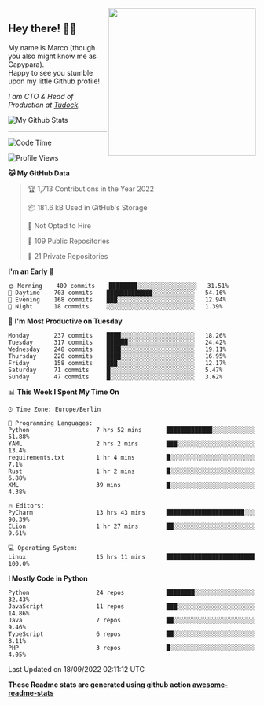 <img src="https://capypara.de/para_logo.png?a=13" align="right" width="300">

## Hey there! 👋🙃
My name is Marco (though you also might know me as Capypara).  
Happy to see you stumble upon my little Github profile!

*I am CTO & Head of Production at <a href="http://tudock.de">Tudock</a>.*


![My Github Stats](https://github-readme-stats.vercel.app/api?username=theCapypara&show_icons=true&title_color=8ea106&text_color=ffffff&icon_color=8ea106&bg_color=2F343F&hide_border=1)

---
<!--START_SECTION:waka-->
![Code Time](http://img.shields.io/badge/Code%20Time-1%2C792%20hrs%209%20mins-blue)

![Profile Views](http://img.shields.io/badge/Profile%20Views-0-blue)

**🐱 My GitHub Data** 

> 🏆 1,713 Contributions in the Year 2022
 > 
> 📦 181.6 kB Used in GitHub's Storage 
 > 
> 🚫 Not Opted to Hire
 > 
> 📜 109 Public Repositories 
 > 
> 🔑 21 Private Repositories  
 > 
**I'm an Early 🐤** 

```text
🌞 Morning    409 commits    ████████░░░░░░░░░░░░░░░░░   31.51% 
🌆 Daytime    703 commits    █████████████░░░░░░░░░░░░   54.16% 
🌃 Evening    168 commits    ███░░░░░░░░░░░░░░░░░░░░░░   12.94% 
🌙 Night      18 commits     ░░░░░░░░░░░░░░░░░░░░░░░░░   1.39%

```
📅 **I'm Most Productive on Tuesday** 

```text
Monday       237 commits    ████░░░░░░░░░░░░░░░░░░░░░   18.26% 
Tuesday      317 commits    ██████░░░░░░░░░░░░░░░░░░░   24.42% 
Wednesday    248 commits    ████░░░░░░░░░░░░░░░░░░░░░   19.11% 
Thursday     220 commits    ████░░░░░░░░░░░░░░░░░░░░░   16.95% 
Friday       158 commits    ███░░░░░░░░░░░░░░░░░░░░░░   12.17% 
Saturday     71 commits     █░░░░░░░░░░░░░░░░░░░░░░░░   5.47% 
Sunday       47 commits     █░░░░░░░░░░░░░░░░░░░░░░░░   3.62%

```


📊 **This Week I Spent My Time On** 

```text
⌚︎ Time Zone: Europe/Berlin

💬 Programming Languages: 
Python                   7 hrs 52 mins       █████████████░░░░░░░░░░░░   51.88% 
YAML                     2 hrs 2 mins        ███░░░░░░░░░░░░░░░░░░░░░░   13.4% 
requirements.txt         1 hr 4 mins         █░░░░░░░░░░░░░░░░░░░░░░░░   7.1% 
Rust                     1 hr 2 mins         █░░░░░░░░░░░░░░░░░░░░░░░░   6.88% 
XML                      39 mins             █░░░░░░░░░░░░░░░░░░░░░░░░   4.38%

🔥 Editors: 
PyCharm                  13 hrs 43 mins      ██████████████████████░░░   90.39% 
CLion                    1 hr 27 mins        ██░░░░░░░░░░░░░░░░░░░░░░░   9.61%

💻 Operating System: 
Linux                    15 hrs 11 mins      █████████████████████████   100.0%

```

**I Mostly Code in Python** 

```text
Python                   24 repos            ████████░░░░░░░░░░░░░░░░░   32.43% 
JavaScript               11 repos            ███░░░░░░░░░░░░░░░░░░░░░░   14.86% 
Java                     7 repos             ██░░░░░░░░░░░░░░░░░░░░░░░   9.46% 
TypeScript               6 repos             ██░░░░░░░░░░░░░░░░░░░░░░░   8.11% 
PHP                      3 repos             █░░░░░░░░░░░░░░░░░░░░░░░░   4.05%

```



 Last Updated on 18/09/2022 02:11:12 UTC
<!--END_SECTION:waka-->

**These Readme stats are generated using github action [awesome-readme-stats](https://github.com/anmol098/waka-readme-stats)**
